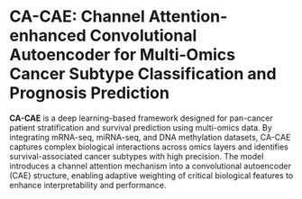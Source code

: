 # CA-CAE: Channel Attention-enhanced Convolutional Autoencoder for Multi-Omics Cancer Subtype Classification and Prognosis Prediction

**CA-CAE** is a deep learning-based framework designed for pan-cancer patient stratification and survival prediction using multi-omics data. By integrating mRNA-seq, miRNA-seq, and DNA methylation datasets, CA-CAE captures complex biological interactions across omics layers and identifies survival-associated cancer subtypes with high precision. The model introduces a channel attention mechanism into a convolutional autoencoder (CAE) structure, enabling adaptive weighting of critical biological features to enhance interpretability and performance.

